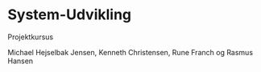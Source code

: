 System-Udvikling
================

Projektkursus

Michael Hejselbak Jensen, Kenneth Christensen, Rune Franch og Rasmus Hansen
